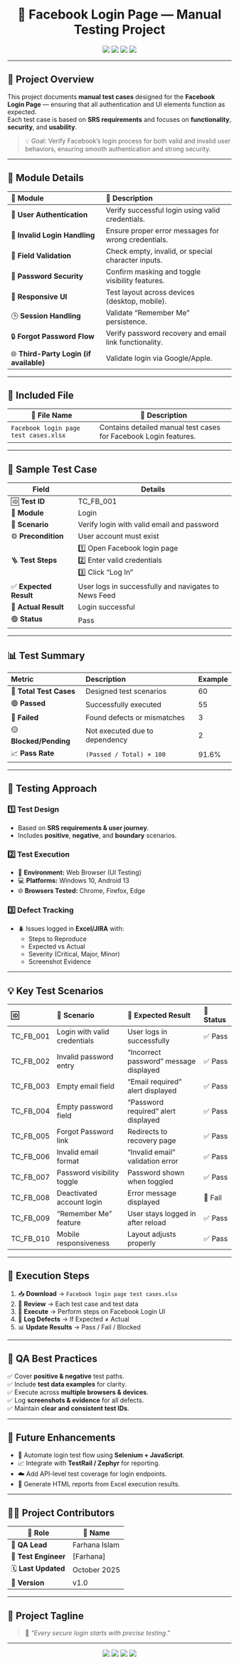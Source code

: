 <!-- FACEBOOK LOGIN TESTING README -->
<h1 align="center">🔐 Facebook Login Page — Manual Testing Project</h1>

<p align="center">
  <img src="https://img.shields.io/badge/Testing-Type-Manual-blue?style=flat-square" />
  <img src="https://img.shields.io/badge/Platform-Facebook-1877F2?style=flat-square&logo=facebook&logoColor=white" />
  <img src="https://img.shields.io/badge/Status-✅%20Completed-brightgreen?style=flat-square" />
  <img src="https://img.shields.io/badge/QA%20Engineer-Farhana%20Islam-ff69b4?style=flat-square" />
</p>

---

## 🧭 **Project Overview**

This project documents **manual test cases** designed for the **Facebook Login Page** — ensuring that all authentication and UI elements function as expected.  
Each test case is based on **SRS requirements** and focuses on **functionality**, **security**, and **usability**.

> 💡 Goal: Verify Facebook’s login process for both valid and invalid user behaviors, ensuring smooth authentication and strong security.

---

## 🧩 **Module Details**

| 🧱 Module | 📝 Description |
|:-----------|:----------------|
| 👤 **User Authentication** | Verify successful login using valid credentials. |
| 🚫 **Invalid Login Handling** | Ensure proper error messages for wrong credentials. |
| 🧠 **Field Validation** | Check empty, invalid, or special character inputs. |
| 🔐 **Password Security** | Confirm masking and toggle visibility features. |
| 📱 **Responsive UI** | Test layout across devices (desktop, mobile). |
| 🕒 **Session Handling** | Validate “Remember Me” persistence. |
| 🔒 **Forgot Password Flow** | Verify password recovery and email link functionality. |
| 🌐 **Third-Party Login (if available)** | Validate login via Google/Apple. |

---

## 📂 **Included File**

| 📄 File Name | 📘 Description |
|---------------|----------------|
| `Facebook login page test cases.xlsx` | Contains detailed manual test cases for Facebook Login features. |

---

## 🧾 **Sample Test Case**

| Field | Details |
|--------|----------|
| 🆔 **Test ID** | TC_FB_001 |
| 🧩 **Module** | Login |
| 🎯 **Scenario** | Verify login with valid email and password |
| ⚙️ **Precondition** | User account must exist |
| 🪜 **Test Steps** | 1️⃣ Open Facebook login page<br>2️⃣ Enter valid credentials<br>3️⃣ Click “Log In” |
| ✅ **Expected Result** | User logs in successfully and navigates to News Feed |
| 🧪 **Actual Result** | Login successful |
| 🟢 **Status** | Pass |

---

## 📊 **Test Summary**

| Metric | Description | Example |
|:--------|:--------------|:----------|
| 🔢 **Total Test Cases** | Designed test scenarios | 60 |
| 🟢 **Passed** | Successfully executed | 55 |
| 🔴 **Failed** | Found defects or mismatches | 3 |
| 🟡 **Blocked/Pending** | Not executed due to dependency | 2 |
| 📈 **Pass Rate** | `(Passed / Total) × 100` | 91.6% |

---

## 🧪 **Testing Approach**

### 1️⃣ **Test Design**
- Based on **SRS requirements & user journey**.  
- Includes **positive**, **negative**, and **boundary** scenarios.

### 2️⃣ **Test Execution**
- 🧭 **Environment:** Web Browser (UI Testing)  
- 💻 **Platforms:** Windows 10, Android 13  
- 🌐 **Browsers Tested:** Chrome, Firefox, Edge  

### 3️⃣ **Defect Tracking**
- 🪲 Issues logged in **Excel/JIRA** with:  
  - Steps to Reproduce  
  - Expected vs Actual  
  - Severity (Critical, Major, Minor)  
  - Screenshot Evidence  

---

## 💡 **Key Test Scenarios**

| 🆔 | 🎯 Scenario | 💬 Expected Result | 🧩 Status |
|:---|:-------------|:------------------|:-----------|
| TC_FB_001 | Login with valid credentials | User logs in successfully | ✅ Pass |
| TC_FB_002 | Invalid password entry | “Incorrect password” message displayed | ✅ Pass |
| TC_FB_003 | Empty email field | “Email required” alert displayed | ✅ Pass |
| TC_FB_004 | Empty password field | “Password required” alert displayed | ✅ Pass |
| TC_FB_005 | Forgot Password link | Redirects to recovery page | ✅ Pass |
| TC_FB_006 | Invalid email format | “Invalid email” validation error | ✅ Pass |
| TC_FB_007 | Password visibility toggle | Password shown when toggled | ✅ Pass |
| TC_FB_008 | Deactivated account login | Error message displayed | 🔴 Fail |
| TC_FB_009 | “Remember Me” feature | User stays logged in after reload | ✅ Pass |
| TC_FB_010 | Mobile responsiveness | Layout adjusts properly | ✅ Pass |

---

## 🧭 **Execution Steps**

1. 📥 **Download** → `Facebook login page test cases.xlsx`  
2. 📑 **Review** → Each test case and test data  
3. 🧪 **Execute** → Perform steps on Facebook Login UI  
4. 🐞 **Log Defects** → If Expected ≠ Actual  
5. 📊 **Update Results** → Pass / Fail / Blocked  

---

## 🧱 **QA Best Practices**

✅ Cover **positive & negative** test paths.  
✅ Include **test data examples** for clarity.  
✅ Execute across **multiple browsers & devices**.  
✅ Log **screenshots & evidence** for all defects.  
✅ Maintain **clear and consistent test IDs**.  

---

## 🚀 **Future Enhancements**

- 🤖 Automate login test flow using **Selenium + JavaScript**.  
- 📈 Integrate with **TestRail / Zephyr** for reporting.  
- ☁️ Add API-level test coverage for login endpoints.  
- 💾 Generate HTML reports from Excel execution results.  

---

## 👩‍💻 **Project Contributors**

| 🧠 Role | 👤 Name |
|----------|-----------|
| 🧪 **QA Lead** | Farhana Islam |
| 💼 **Test Engineer** | [Farhana] |
| 🗓️ **Last Updated** | October 2025 |
| 🧾 **Version** | v1.0 |

---

## 🌟 **Project Tagline**

> 🔐 *"Every secure login starts with precise testing."*

---

<p align="center">
  <img src="https://img.shields.io/badge/Manual_Testing-Completed-brightgreen?style=for-the-badge" />
  <img src="https://img.shields.io/badge/Facebook_Login_Module-Tested-1877F2?style=for-the-badge&logo=facebook&logoColor=white" />
  <img src="https://img.shields.io/badge/SRS_Based_Testing-✓-purple?style=for-the-badge" />
  <img src="https://img.shields.io/badge/QA_Excellence-Farhana_Islam-ff69b4?style=for-the-badge" />
</p>

